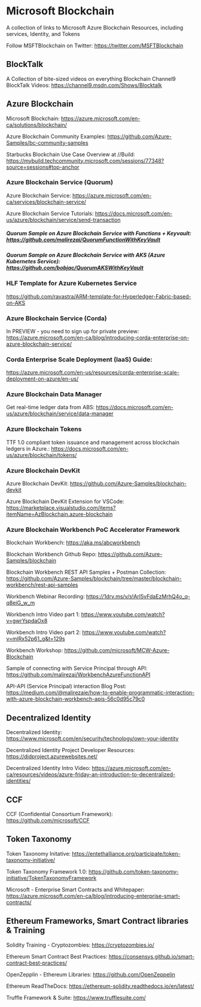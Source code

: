 # Microsoft Blockchain
A collection of links to Microsoft Azure Blockchain Resources, including services, Identity, and Tokens

Follow MSFTBlockchain on Twitter: https://twitter.com/MSFTBlockchain

## BlockTalk

A Collection of bite-sized videos on everything Blockchain
Channel9 BlockTalk Videos: https://channel9.msdn.com/Shows/Blocktalk

## Azure Blockchain

Microsoft Blockchain: https://azure.microsoft.com/en-ca/solutions/blockchain/

Azure Blockchain Community Examples: https://github.com/Azure-Samples/bc-community-samples

Starbucks Blockchain Use Case Overview at //Build: https://mybuild.techcommunity.microsoft.com/sessions/77348?source=sessions#top-anchor

### Azure Blockchain Service (Quorum)

Azure Blockchain Service: https://azure.microsoft.com/en-ca/services/blockchain-service/

Azure Blockchain Service Tutorials: https://docs.microsoft.com/en-us/azure/blockchain/service/send-transaction

##### Quorum Sample on Azure Blockchain Service with Functions + Keyvault: https://github.com/malirezai/QuorumFunctionWithKeyVault

##### Quorum Sample on Azure Blockchain Service with AKS (Azure Kubernetes Service): https://github.com/bobjac/QuorumAKSWithKeyVault

### HLF Template for Azure Kubernetes Service
https://github.com/ravastra/ARM-template-for-Hyperledger-Fabric-based-on-AKS

### Azure Blockchain Service (Corda)

In PREVIEW - you need to sign up for private preview:
https://azure.microsoft.com/en-ca/blog/introducing-corda-enterprise-on-azure-blockchain-service/

### Corda Enterprise Scale Deployment (IaaS) Guide: 
https://azure.microsoft.com/en-us/resources/corda-enterprise-scale-deployment-on-azure/en-us/

### Azure Blockchain Data Manager 

Get real-time ledger data from ABS: https://docs.microsoft.com/en-us/azure/blockchain/service/data-manager

### Azure Blockchain Tokens 

TTF 1.0 compliant token issuance and management across blockchain ledgers in Azure.: https://docs.microsoft.com/en-us/azure/blockchain/tokens/

### Azure Blockchain DevKit

Azure Blockchain DevKit: https://github.com/Azure-Samples/blockchain-devkit

Azure Blockchain DevKit Extension for VSCode: https://marketplace.visualstudio.com/items?itemName=AzBlockchain.azure-blockchain


### Azure Blockchain Workbench PoC Accelerator Framework

Blockchain Workbench: https://aka.ms/abcworkbench

Blockchain Workbench Github Repo: https://github.com/Azure-Samples/blockchain

Blockchain Workbench REST API Samples + Postman Collection: https://github.com/Azure-Samples/blockchain/tree/master/blockchain-workbench/rest-api-samples

Workbench Webinar Recording: https://1drv.ms/v/s!ArI5vFdaEzMrhQ4o_q-q8eiG_w_m

Workbench Intro Video part 1: https://www.youtube.com/watch?v=gwrYspdaOx8

Workbench Intro Video part 2: https://www.youtube.com/watch?v=mlRx52p61_g&t=129s

Workbench Workshop: https://github.com/microsoft/MCW-Azure-Blockchain

Sample of connecting with Service Principal through API: https://github.com/malirezai/WorkbenchAzureFunctionAPI

API-API (Service Principal) interaction Blog Post: https://medium.com/@malirezaie/how-to-enable-programmatic-interaction-with-azure-blockchain-workbench-apis-56c0d95c79c0


## Decentralized Identity

Decentralized Identity: https://www.microsoft.com/en/security/technology/own-your-identity

Decentralized Identity Project Developer Resources: https://didproject.azurewebsites.net/

Decentralized Identity Intro Video: https://azure.microsoft.com/en-ca/resources/videos/azure-friday-an-introduction-to-decentralized-identities/

## CCF 

CCF (Confidential Consortium Framework): https://github.com/microsoft/CCF

## Token Taxonomy 

Token Taxonomy Initative: https://entethalliance.org/participate/token-taxonomy-initiative/

Token Taxonomy Framework 1.0: https://github.com/token-taxonomy-initiative/TokenTaxonomyFramework

Microsoft - Enterprise Smart Contracts and Whitepaper: https://azure.microsoft.com/en-ca/blog/introducing-enterprise-smart-contracts/

## Ethereum Frameworks, Smart Contract libraries & Training 

Solidity Training - Cryptozombies: https://cryptozombies.io/

Ethereum Smart Contract Best Practices: https://consensys.github.io/smart-contract-best-practices/

OpenZepplin - Ethereum Libraries: https://github.com/OpenZeppelin

Ethereum ReadTheDocs: https://ethereum-solidity.readthedocs.io/en/latest/

Truffle Framework & Suite: https://www.trufflesuite.com/



